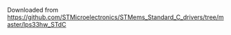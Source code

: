 Downloaded from https://github.com/STMicroelectronics/STMems_Standard_C_drivers/tree/master/lps33hw_STdC